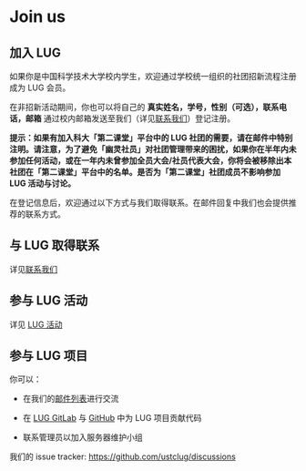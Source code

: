 ---
---

# Join us

## 加入 LUG

如果你是中国科学技术大学校内学生，欢迎通过学校统一组织的社团招新流程注册成为 LUG 会员。

在非招新活动期间，你也可以将自己的 **真实姓名，学号，性别（可选），联系电话，邮箱** 通过校内邮箱发送至我们（详见[联系我们](contact.md)）登记注册。

**提示：如果有加入科大「第二课堂」平台中的 LUG 社团的需要，请在邮件中特别注明。请注意，为了避免「幽灵社员」对社团管理带来的困扰，如果你在半年内未参加任何活动，或在一年内未曾参加全员大会/社员代表大会，你将会被移除出本社团在「第二课堂」平台中的名单。是否为「第二课堂」社团成员不影响参加 LUG 活动与讨论。**

在登记信息后，欢迎通过以下方式与我们取得联系。在邮件回复中我们也会提供推荐的联系方式。

## 与 LUG 取得联系

详见[联系我们](contact.md)

## 参与 LUG 活动

详见 [LUG 活动](events/index.md)

## 参与 LUG 项目

你可以：

- 在我们的[邮件列表](mailinglist.md)进行交流

- 在 [LUG GitLab](https://git.lug.ustc.edu.cn/) 与 [GitHub](https://github.com/ustclug) 中为 LUG 项目贡献代码

- 联系管理员以加入服务器维护小组

我们的 issue tracker: <https://github.com/ustclug/discussions>
